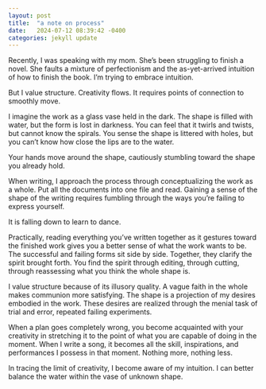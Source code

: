 ```yaml
---
layout: post
title:  "a note on process"
date:   2024-07-12 08:39:42 -0400
categories: jekyll update
---
```

Recently, I was speaking with my mom. She’s been struggling to finish a novel. She faults a mixture of perfectionism and the as-yet-arrived intuition of how to finish the book. I’m trying to embrace intuition. 

But I value structure. Creativity flows. It requires points of connection to smoothly move. 

I imagine the work as a glass vase held in the dark. The shape is filled with water, but the form is lost in darkness. You can feel that it twirls and twists, but cannot know the spirals. You sense the shape is littered with holes, but you can’t know how close the lips are to the water.

Your hands move around the shape, cautiously stumbling toward the shape you already hold.

When writing, I approach the process through conceptualizing the work as a whole. Put all the documents into one file and read. Gaining a sense of the shape of the writing requires fumbling through the ways you’re failing to express yourself.

It is falling down to learn to dance. 

Practically, reading everything you’ve written together as it gestures toward the finished work gives you a better sense of what the work wants to be. The successful and failing forms sit side by side. Together, they clarify the spirit brought forth. You find the spirit through editing, through cutting, through reassessing what you think the whole shape is. 

I value structure because of its illusory quality. A vague faith in the whole makes communion more satisfying. The shape is a projection of my desires embodied in the work. These desires are realized through the menial task of trial and error, repeated failing experiments. 

When a plan goes completely wrong, you become acquainted with your creativity in stretching it to the point of what you are capable of doing in the moment. When I write a song, it becomes all the skill, inspirations, and performances I possess in that moment. Nothing more, nothing less. 

In tracing the limit of creativity, I become aware of my intuition. I can better balance the water within the vase of unknown shape. 
